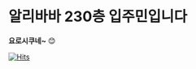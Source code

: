 # 알리바바 230층 입주민입니다 
**요로시쿠네~** :blush: 

[![Hits](https://hits.seeyoufarm.com/api/count/incr/badge.svg?url=https%3A%2F%2Fgithub.com%2Fryan941107&count_bg=%23F7EF0E&title_bg=%23FBAB00&icon=&icon_color=%23E7E7E7&title=hits&edge_flat=false)](https://hits.seeyoufarm.com)